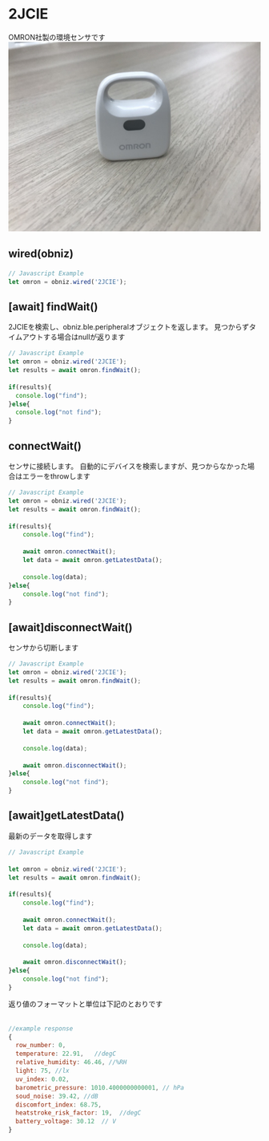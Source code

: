 # 2JCIE
OMRON社製の環境センサです
![](./sensor.JPG)


## wired(obniz)


```javascript
// Javascript Example
let omron = obniz.wired('2JCIE');

```



## [await] findWait()

2JCIEを検索し、obniz.ble.peripheralオブジェクトを返します。
見つからずタイムアウトする場合はnullが返ります

```javascript
// Javascript Example
let omron = obniz.wired('2JCIE');
let results = await omron.findWait();

if(results){
  console.log("find");
}else{
  console.log("not find");
}
```

## connectWait()
センサに接続します。
自動的にデバイスを検索しますが、見つからなかった場合はエラーをthrowします

```javascript
// Javascript Example
let omron = obniz.wired('2JCIE');
let results = await omron.findWait();

if(results){
    console.log("find");
  
    await omron.connectWait();
    let data = await omron.getLatestData();
    
    console.log(data);
}else{
    console.log("not find");
}
```


## [await]disconnectWait()
センサから切断します

```javascript
// Javascript Example
let omron = obniz.wired('2JCIE');
let results = await omron.findWait();

if(results){
    console.log("find");
  
    await omron.connectWait();
    let data = await omron.getLatestData();
    
    console.log(data);
    
    await omron.disconnectWait();
}else{
    console.log("not find");
}

```


## [await]getLatestData()
最新のデータを取得します

```javascript
// Javascript Example

let omron = obniz.wired('2JCIE');
let results = await omron.findWait();

if(results){
    console.log("find");
  
    await omron.connectWait();
    let data = await omron.getLatestData();
    
    console.log(data);
    
    await omron.disconnectWait();
}else{
    console.log("not find");
}

```

返り値のフォーマットと単位は下記のとおりです
```javascript

//example response
{
  row_number: 0,
  temperature: 22.91,   //degC
  relative_humidity: 46.46, //%RH
  light: 75, //lx
  uv_index: 0.02, 
  barometric_pressure: 1010.4000000000001, // hPa
  soud_noise: 39.42, //dB
  discomfort_index: 68.75,  
  heatstroke_risk_factor: 19,  //degC
  battery_voltage: 30.12  // V
}

```
